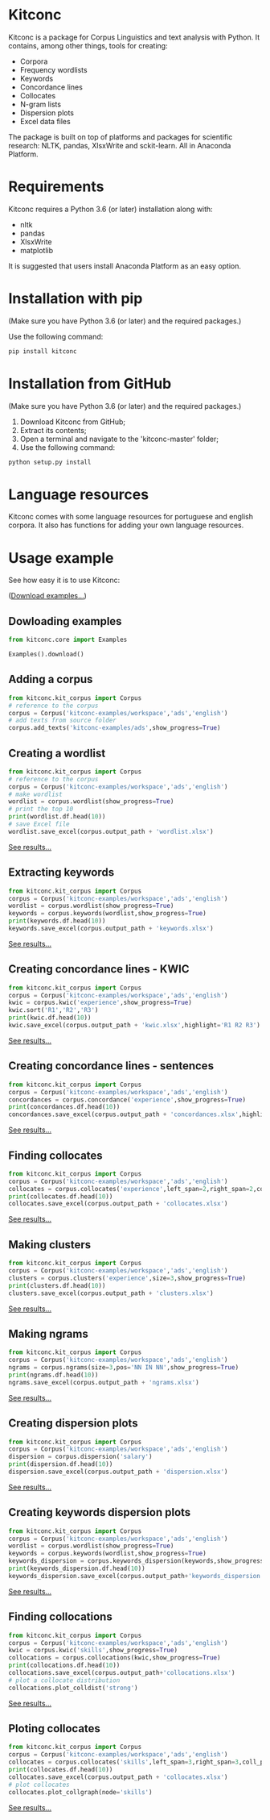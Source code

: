 
Kitconc
===========

Kitconc is a package for Corpus Linguistics and text analysis with Python. 
It contains, among other things, tools for creating:

* Corpora
* Frequency wordlists
* Keywords
* Concordance lines
* Collocates 
* N-gram lists
* Dispersion plots
* Excel data files 

The package is built on top of platforms and packages for scientific research: NLTK, pandas, XlsxWrite and sckit-learn. 
All in Anaconda Platform.

Requirements
=========

Kitconc requires a Python 3.6 (or later) installation along with:

* nltk
* pandas
* XlsxWrite
* matplotlib

It is suggested that users install Anaconda Platform as an easy option. 

Installation with pip
=========
(Make sure you have Python 3.6 (or later) and the required packages.)

Use the following command:
```bash
pip install kitconc
```

Installation from GitHub
=========
(Make sure you have Python 3.6 (or later) and the required packages.)

1. Download Kitconc from GitHub;
2. Extract its contents;
3. Open a terminal and navigate to the 'kitconc-master' folder;
4. Use the following command:
```bash
python setup.py install
```

Language resources
=========

Kitconc comes with some language resources for portuguese and english corpora.
It also has functions for adding your own language resources.

Usage example
=========

See how easy it is to use Kitconc:

(<a href='https://github.com/ilexistools/kitconc-examples'>Download examples...</a>)

Dowloading examples
-------------
```python
from kitconc.core import Examples 

Examples().download()
```

Adding a corpus
-------------
```python
from kitconc.kit_corpus import Corpus 
# reference to the corpus
corpus = Corpus('kitconc-examples/workspace','ads','english')
# add texts from source folder
corpus.add_texts('kitconc-examples/ads',show_progress=True)
```

Creating a wordlist 
-------------
```python
from kitconc.kit_corpus import Corpus 
# reference to the corpus
corpus = Corpus('kitconc-examples/workspace','ads','english')
# make wordlist
wordlist = corpus.wordlist(show_progress=True)
# print the top 10 
print(wordlist.df.head(10))
# save Excel file
wordlist.save_excel(corpus.output_path + 'wordlist.xlsx') 
```
<a href='https://raw.githubusercontent.com/ilexistools/kitconc-examples/master/images/img01.jpg'>See results...</a>

Extracting keywords 
-------------
```python
from kitconc.kit_corpus import Corpus 
corpus = Corpus('kitconc-examples/workspace','ads','english')
wordlist = corpus.wordlist(show_progress=True)
keywords = corpus.keywords(wordlist,show_progress=True)
print(keywords.df.head(10))
keywords.save_excel(corpus.output_path + 'keywords.xlsx')
```
<a href='https://raw.githubusercontent.com/ilexistools/kitconc-examples/master/images/img02.jpg'>See results...</a>

Creating concordance lines - KWIC 
-------------
```python
from kitconc.kit_corpus import Corpus 
corpus = Corpus('kitconc-examples/workspace','ads','english')
kwic = corpus.kwic('experience',show_progress=True)
kwic.sort('R1','R2','R3')
print(kwic.df.head(10))
kwic.save_excel(corpus.output_path + 'kwic.xlsx',highlight='R1 R2 R3')
```
<a href='https://raw.githubusercontent.com/ilexistools/kitconc-examples/master/images/img03.jpg'>See results...</a>

Creating concordance lines - sentences 
-------------
```python
from kitconc.kit_corpus import Corpus 
corpus = Corpus('kitconc-examples/workspace','ads','english')
concordances = corpus.concordance('experience',show_progress=True)
print(concordances.df.head(10))
concordances.save_excel(corpus.output_path + 'concordances.xlsx',highlight='R1 R2 R3')
```
<a href='https://raw.githubusercontent.com/ilexistools/kitconc-examples/master/images/img04.jpg'>See results...</a>

Finding collocates 
-------------
```python
from kitconc.kit_corpus import Corpus 
corpus = Corpus('kitconc-examples/workspace','ads','english')
collocates = corpus.collocates('experience',left_span=2,right_span=2,coll_pos='IN NN JJ VBN VBD',show_progress=True)
print(collocates.df.head(10))
collocates.save_excel(corpus.output_path + 'collocates.xlsx')
```
<a href='https://raw.githubusercontent.com/ilexistools/kitconc-examples/master/images/img05.jpg'>See results...</a>

Making clusters 
-------------
```python
from kitconc.kit_corpus import Corpus 
corpus = Corpus('kitconc-examples/workspace','ads','english')
clusters = corpus.clusters('experience',size=3,show_progress=True)
print(clusters.df.head(10))
clusters.save_excel(corpus.output_path + 'clusters.xlsx')
```
<a href='https://raw.githubusercontent.com/ilexistools/kitconc-examples/master/images/img06.jpg'>See results...</a>

Making ngrams 
-------------
```python
from kitconc.kit_corpus import Corpus 
corpus = Corpus('kitconc-examples/workspace','ads','english')
ngrams = corpus.ngrams(size=3,pos='NN IN NN',show_progress=True)
print(ngrams.df.head(10))
ngrams.save_excel(corpus.output_path + 'ngrams.xlsx')
```
<a href='https://raw.githubusercontent.com/ilexistools/kitconc-examples/master/images/img07.jpg'>See results...</a>

Creating dispersion plots 
-------------
```python
from kitconc.kit_corpus import Corpus 
corpus = Corpus('kitconc-examples/workspace','ads','english')
dispersion = corpus.dispersion('salary')
print(dispersion.df.head(10))
dispersion.save_excel(corpus.output_path + 'dispersion.xlsx')
```
<a href='https://raw.githubusercontent.com/ilexistools/kitconc-examples/master/images/img08.jpg'>See results...</a>

Creating keywords dispersion plots 
-------------
```python
from kitconc.kit_corpus import Corpus 
corpus = Corpus('kitconc-examples/workspace','ads','english')
wordlist = corpus.wordlist(show_progress=True)
keywords = corpus.keywords(wordlist,show_progress=True)
keywords_dispersion = corpus.keywords_dispersion(keywords,show_progress=True)
print(keywords_dispersion.df.head(10))
keywords_dispersion.save_excel(corpus.output_path+'keywords_dispersion.xlsx')
```
<a href='https://raw.githubusercontent.com/ilexistools/kitconc-examples/master/images/img09.jpg'>See results...</a>

Finding collocations
-------------
```python
from kitconc.kit_corpus import Corpus 
corpus = Corpus('kitconc-examples/workspace','ads','english')
kwic = corpus.kwic('skills',show_progress=True)
collocations = corpus.collocations(kwic,show_progress=True)
print(collocations.df.head(10))
collocations.save_excel(corpus.output_path+'collocations.xlsx')
# plot a collocate distribution
collocations.plot_colldist('strong')
```
<a href='https://raw.githubusercontent.com/ilexistools/kitconc-examples/master/images/img10.jpg'>See results...</a>

Ploting collocates
-------------
```python
from kitconc.kit_corpus import Corpus 
corpus = Corpus('kitconc-examples/workspace','ads','english')
collocates = corpus.collocates('skills',left_span=3,right_span=3,coll_pos='NN JJ',show_progress=True)
print(collocates.df.head(10))
collocates.save_excel(corpus.output_path + 'collocates.xlsx')
# plot collocates
collocates.plot_collgraph(node='skills')
```
<a href='https://raw.githubusercontent.com/ilexistools/kitconc-examples/master/images/img11.jpg'>See results...</a>

